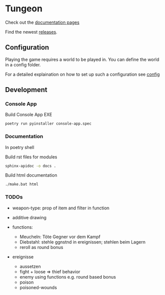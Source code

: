 # Tungeon

Check out the [documentation pages](https://xxlaokoonxx.github.io/Tungeon/)

Find the newest [releases](https://github.com/xXLaokoonXx/Tungeon/releases).

## Configuration

Playing the game requires a world to be played in. You can define the world in a config folder.

For a detailed explaination on how to set up such a configuration see [config](./help/instruction.md)

## Development

### Console App

Build Console App EXE

```bash
poetry run pyinstaller console-app.spec
```

### Documentation

In poetry shell

Build rst files for modules

```bash
sphinx-apidoc -o docs .
```

Build html documentation

```bash
./make.bat html
```

### TODOs

- weapon-type: prop of item and filter in function
- additive drawing

- functions:
  - Meucheln: Töte Gegner vor dem Kampf
  - Diebstahl: stehle ggnstnd in ereignissen; stehlen beim Lagern
  - reroll as round bonus

- ereignisse
  - aussetzen
  - fight + loose => thief behavior
  - enemy using functions e.g. round based bonus
  - poison
  - poisoned-wounds

